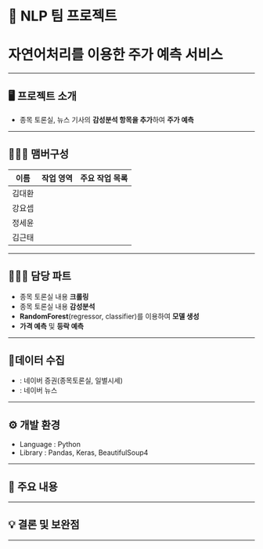 # 🚩 NLP 팀 프로젝트
# **자연어처리를 이용한 주가 예측 서비스**
----------------------------------------------------------

## 🖥️ 프로젝트 소개
- 종목 토론실, 뉴스 기사의 **감성분석 항목을 추가**하여 **주가 예측**
----------------------------------------------------------


## 🧑‍🤝‍🧑 맴버구성

| 이름 | 작업 영역 | 주요 작업 목록 |
|---|---|---|
| 김대환  |  |  |
| 강요셉  |  |  | 
| 정세윤  |  |  |
| 김근태  |  |  |
----------------------------------------------------------

## 👨🏻‍💻 담당 파트

- 종목 토론실 내용 **크롤링**
- 종목 토론실 내용 **감성분석**
- **RandomForest**(regressor, classifier)를 이용하여 **모델 생성**
- **가격 예측** 및 **등락 예측**

----------------------------------------------------------

## 📂데이터 수집
-  : 네이버 증권(종목토론실, 일별시세)
-  : 네이버 뉴스

----------------------------------------------------------

## ⚙️ 개발 환경
- Language : Python
- Library : Pandas, Keras, BeautifulSoup4
----------------------------------------------------------
## 📌 주요 내용



----------------------------------------------------------
## 💡 결론 및 보완점


----------------------------------------------------------
